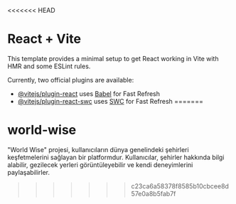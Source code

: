 <<<<<<< HEAD
# React + Vite

This template provides a minimal setup to get React working in Vite with HMR and some ESLint rules.

Currently, two official plugins are available:

- [@vitejs/plugin-react](https://github.com/vitejs/vite-plugin-react/blob/main/packages/plugin-react/README.md) uses [Babel](https://babeljs.io/) for Fast Refresh
- [@vitejs/plugin-react-swc](https://github.com/vitejs/vite-plugin-react-swc) uses [SWC](https://swc.rs/) for Fast Refresh
=======
# world-wise
"World Wise" projesi, kullanıcıların dünya genelindeki şehirleri keşfetmelerini sağlayan bir platformdur. Kullanıcılar, şehirler hakkında bilgi alabilir, gezilecek yerleri görüntüleyebilir ve kendi deneyimlerini paylaşabilirler.
>>>>>>> c23ca6a58378f8585b10cbcee8d57e0a8b5fab7f
